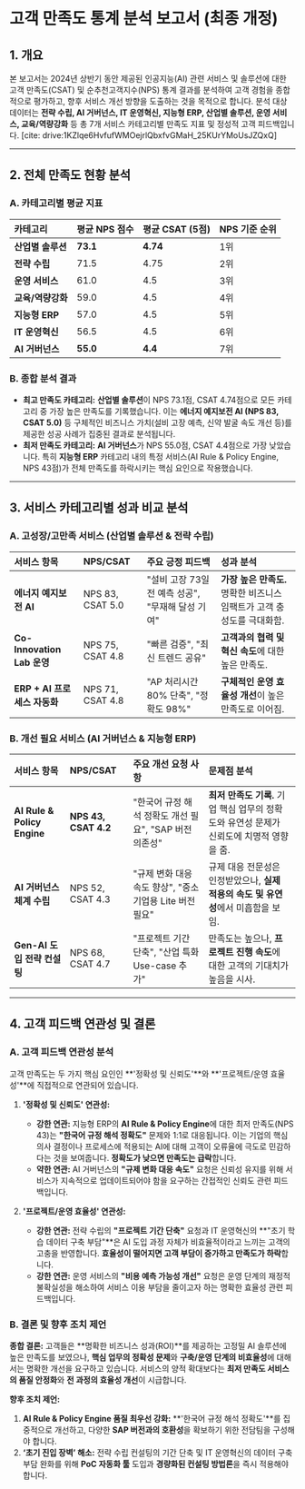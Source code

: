 # 고객 만족도 통계 분석 보고서 (최종 개정)

## 1. 개요

본 보고서는 2024년 상반기 동안 제공된 인공지능(AI) 관련 서비스 및 솔루션에 대한 고객 만족도(CSAT) 및 순추천고객지수(NPS) 통계 결과를 분석하여 고객 경험을 종합적으로 평가하고, 향후 서비스 개선 방향을 도출하는 것을 목적으로 합니다. 분석 대상 데이터는 **전략 수립, AI 거버넌스, IT 운영혁신, 지능형 ERP, 산업별 솔루션, 운영 서비스, 교육/역량강화** 등 총 7개 서비스 카테고리별 만족도 지표 및 정성적 고객 피드백입니다. [cite: drive:1KZlqe6HvfufWMOejrlQbxfvGMaH\_25KUrYMoUsJZQxQ]

---

## 2. 전체 만족도 현황 분석

### A. 카테고리별 평균 지표

| 카테고리 | 평균 NPS 점수 | 평균 CSAT (5점) | NPS 기준 순위 |
| :--- | :--- | :--- | :--- |
| **산업별 솔루션** | **73.1** | **4.74** | 1위 |
| **전략 수립** | 71.5 | 4.75 | 2위 |
| **운영 서비스** | 61.0 | 4.5 | 3위 |
| **교육/역량강화** | 59.0 | 4.5 | 4위 |
| **지능형 ERP** | 57.0 | 4.5 | 5위 |
| **IT 운영혁신** | 56.5 | 4.5 | 6위 |
| **AI 거버넌스** | **55.0** | **4.4** | 7위 |

### B. 종합 분석 결과
* **최고 만족도 카테고리:** **산업별 솔루션**이 NPS 73.1점, CSAT 4.74점으로 모든 카테고리 중 가장 높은 만족도를 기록했습니다. 이는 **에너지 예지보전 AI (NPS 83, CSAT 5.0)** 등 구체적인 비즈니스 가치(설비 고장 예측, 신약 발굴 속도 개선 등)를 제공한 성공 사례가 집중된 결과로 분석됩니다.
* **최저 만족도 카테고리:** **AI 거버넌스**가 NPS 55.0점, CSAT 4.4점으로 가장 낮았습니다. 특히 **지능형 ERP** 카테고리 내의 특정 서비스(AI Rule & Policy Engine, NPS 43점)가 전체 만족도를 하락시키는 핵심 요인으로 작용했습니다.

---

## 3. 서비스 카테고리별 성과 비교 분석

### A. 고성장/고만족 서비스 (산업별 솔루션 & 전략 수립)
| 서비스 항목 | NPS/CSAT | 주요 긍정 피드백 | 성과 분석 |
| :--- | :--- | :--- | :--- |
| **에너지 예지보전 AI** | NPS 83, CSAT 5.0 | "설비 고장 73일 전 예측 성공", "무재해 달성 기여" | **가장 높은 만족도.** 명확한 비즈니스 임팩트가 고객 충성도를 극대화함. |
| **Co-Innovation Lab 운영** | NPS 75, CSAT 4.8 | "빠른 검증", "최신 트렌드 공유" | **고객과의 협력 및 혁신 속도**에 대한 높은 만족도. |
| **ERP + AI 프로세스 자동화** | NPS 71, CSAT 4.8 | "AP 처리시간 80% 단축", "정확도 98%" | **구체적인 운영 효율성 개선**이 높은 만족도로 이어짐. |

### B. 개선 필요 서비스 (AI 거버넌스 & 지능형 ERP)
| 서비스 항목 | NPS/CSAT | 주요 개선 요청 사항 | 문제점 분석 |
| :--- | :--- | :--- | :--- |
| **AI Rule & Policy Engine** | **NPS 43, CSAT 4.2** | "한국어 규정 해석 정확도 개선 필요", "SAP 버전 의존성" | **최저 만족도 기록.** 기업 핵심 업무의 정확도와 유연성 문제가 신뢰도에 치명적 영향을 줌. |
| **AI 거버넌스 체계 수립** | NPS 52, CSAT 4.3 | "규제 변화 대응 속도 향상", "중소기업용 Lite 버전 필요" | 규제 대응 전문성은 인정받았으나, **실제 적용의 속도 및 유연성**에서 미흡함을 보임. |
| **Gen-AI 도입 전략 컨설팅** | NPS 68, CSAT 4.7 | "프로젝트 기간 단축", "산업 특화 Use-case 추가" | 만족도는 높으나, **프로젝트 진행 속도**에 대한 고객의 기대치가 높음을 시사. |

---

## 4. 고객 피드백 연관성 및 결론

### A. 고객 피드백 연관성 분석
고객 만족도는 두 가지 핵심 요인인 **'정확성 및 신뢰도'**와 **'프로젝트/운영 효율성'**에 직접적으로 연관되어 있습니다.

1.  **'정확성 및 신뢰도' 연관성:**
    * **강한 연관:** 지능형 ERP의 **AI Rule & Policy Engine**에 대한 최저 만족도(NPS 43)는 **"한국어 규정 해석 정확도"** 문제와 1:1로 대응됩니다. 이는 기업의 핵심 의사 결정이나 프로세스에 적용되는 AI에 대해 고객이 오류율에 극도로 민감하다는 것을 보여줍니다. **정확도가 낮으면 만족도는 급락**합니다.
    * **약한 연관:** AI 거버넌스의 **"규제 변화 대응 속도"** 요청은 신뢰성 유지를 위해 서비스가 지속적으로 업데이트되어야 함을 요구하는 간접적인 신뢰도 관련 피드백입니다.

2.  **'프로젝트/운영 효율성' 연관성:**
    * **강한 연관:** 전략 수립의 **"프로젝트 기간 단축"** 요청과 IT 운영혁신의 **"초기 학습 데이터 구축 부담"**은 AI 도입 과정 자체가 비효율적이라고 느끼는 고객의 고충을 반영합니다. **효율성이 떨어지면 고객 부담이 증가하고 만족도가 하락**합니다.
    * **강한 연관:** 운영 서비스의 **"비용 예측 가능성 개선"** 요청은 운영 단계의 재정적 불확실성을 해소하여 서비스 이용 부담을 줄이고자 하는 명확한 효율성 관련 피드백입니다.

### B. 결론 및 향후 조치 제언
**종합 결론:** 고객들은 **명확한 비즈니스 성과(ROI)**를 제공하는 고정밀 AI 솔루션에 높은 만족도를 보였으나, **핵심 업무의 정확성 문제**와 **구축/운영 단계의 비효율성**에 대해서는 명확한 개선을 요구하고 있습니다. 서비스의 양적 확대보다는 **최저 만족도 서비스의 품질 안정화**와 **전 과정의 효율성 개선**이 시급합니다.

**향후 조치 제언:**

1.  **AI Rule & Policy Engine 품질 최우선 강화:** **'한국어 규정 해석 정확도'**를 집중적으로 개선하고, 다양한 **SAP 버전과의 호환성**을 확보하기 위한 전담팀을 구성해야 합니다.
2.  **‘초기 진입 장벽’ 해소:** 전략 수립 컨설팅의 기간 단축 및 IT 운영혁신의 데이터 구축 부담 완화를 위해 **PoC 자동화 툴** 도입과 **경량화된 컨설팅 방법론**을 즉시 적용해야 합니다.